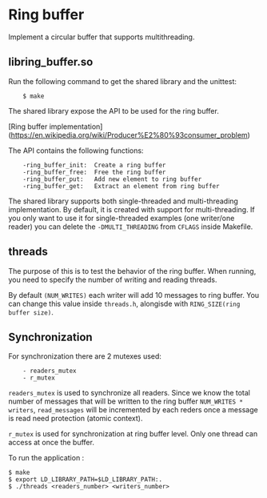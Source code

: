 # Ring buffer

Implement a circular buffer that supports multithreading.

## libring_buffer.so

Run the following command to get the shared library and the unittest:
```
	$ make
```
The shared library expose the API to be used for the ring buffer.

[Ring buffer implementation] (https://en.wikipedia.org/wiki/Producer%E2%80%93consumer_problem)

The API contains the following functions:
```
	-ring_buffer_init:	Create a ring buffer
	-ring_buffer_free:	Free the ring buffer
	-ring_buffer_put:	Add new element to ring buffer
	-ring_buffer_get:	Extract an element from ring buffer
```

The shared library supports both single-threaded and multi-threading implementation. By default, it is created
with support for multi-threading. If you only want to use it for single-threaded examples (one writer/one reader)
you can delete the ```-DMULTI_THREADING``` from ```CFLAGS``` inside Makefile.

## threads

The purpose of this is to test the behavior of the ring buffer. When running, you need to specify the number of
writing and reading threads.

By default ```(NUM_WRITES)``` each writer will add 10 messages to ring buffer. You can change this value inside
```threads.h```, alongisde with ```RING_SIZE(ring buffer size)```.


## Synchronization

For synchronization there are 2 mutexes used:
```
	- readers_mutex
	- r_mutex
```

```readers_mutex``` is used to synchronize all readers. Since we know the total number of messages that will be
written to the ring buffer ```NUM_WRITES * writers```, ```read_messages``` will be incremented by each reders
once a message is read need protection (atomic context).

```r_mutex``` is used for synchronization at ring buffer level. Only one thread can access at once the buffer.

To run the application :
```
$ make
$ export LD_LIBRARY_PATH=$LD_LIBRARY_PATH:.
$ ./threads <readers_number> <writers_number>
```
